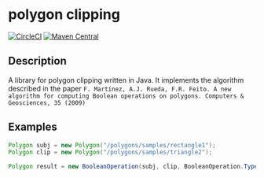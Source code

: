 # polygon clipping

[![CircleCI](https://circleci.com/gh/random-dwi/polygonclipping/tree/master.svg?style=svg)](https://circleci.com/gh/random-dwi/polygonclipping/tree/master)
[![Maven Central](https://img.shields.io/maven-central/v/com.github.random-dwi/polygon-clipping.svg)]()

## Description
A library for polygon clipping written in Java.
It implements the algorithm described in the paper `F. Martínez, A.J. Rueda, F.R. Feito. A new algorithm for computing Boolean operations on polygons. Computers & Geosciences, 35 (2009) `

## Examples

```java
Polygon subj = new Polygon("/polygons/samples/rectangle1");
Polygon clip = new Polygon("/polygons/samples/triangle2");

Polygon result = new BooleanOperation(subj, clip, BooleanOperation.Type.INTERSECTION).execute();
```